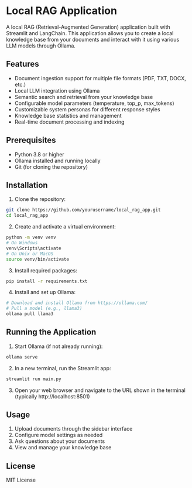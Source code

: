 # Local RAG Application

A local RAG (Retrieval-Augmented Generation) application built with Streamlit and LangChain. This application allows you to create a local knowledge base from your documents and interact with it using various LLM models through Ollama.

## Features

- Document ingestion support for multiple file formats (PDF, TXT, DOCX, etc.)
- Local LLM integration using Ollama
- Semantic search and retrieval from your knowledge base
- Configurable model parameters (temperature, top_p, max_tokens)
- Customizable system personas for different response styles
- Knowledge base statistics and management
- Real-time document processing and indexing

## Prerequisites

- Python 3.8 or higher
- Ollama installed and running locally
- Git (for cloning the repository)

## Installation

1. Clone the repository:
```bash
git clone https://github.com/yourusername/local_rag_app.git
cd local_rag_app
```

2. Create and activate a virtual environment:
```bash
python -m venv venv
# On Windows
venv\Scripts\activate
# On Unix or MacOS
source venv/bin/activate
```

3. Install required packages:
```bash
pip install -r requirements.txt
```

4. Install and set up Ollama:
```bash
# Download and install Ollama from https://ollama.com/
# Pull a model (e.g., llama3)
ollama pull llama3
```

## Running the Application

1. Start Ollama (if not already running):
```bash
ollama serve
```

2. In a new terminal, run the Streamlit app:
```bash
streamlit run main.py
```

3. Open your web browser and navigate to the URL shown in the terminal (typically http://localhost:8501)

## Usage

1. Upload documents through the sidebar interface
2. Configure model settings as needed
3. Ask questions about your documents
4. View and manage your knowledge base

## License

MIT License 